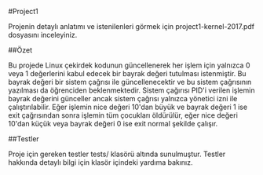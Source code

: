 #Project1

Projenin detaylı anlatımı ve istenilenleri görmek için 
    project1-kernel-2017.pdf 
dosyasını inceleyiniz.

##Özet

Bu projede Linux çekirdek kodunun güncellenerek her işlem için yalnızca 0 veya 1 değerlerini kabul edecek bir bayrak değeri tutulması istenmiştir. Bu bayrak değeri bir sistem çağrısı ile güncellenecektir ve bu sistem çağrısının yazılması da öğrenciden beklenmektedir. Sistem çağırısı PID'i verilen işlemin bayrak değerini günceller ancak sistem çağrısı yalnızca yönetici izni ile çalıştırılabilir. Eğer işlemin nice değeri 10'dan büyük ve bayrak değeri 1 ise exit çağrısından sonra işlemin tüm çocukları öldürülür, eğer nice değeri 10'dan küçük veya bayrak değeri 0 ise exit normal şekilde çalışır.

##Testler

Proje için gereken testler
    tests/
klasörü altında sunulmuştur. Testler hakkında detaylı bilgi için klasör içindeki yardıma bakınız.
